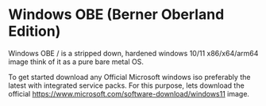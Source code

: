 # Windows OBE (Berner Oberland Edition)

Windows OBE / is a stripped down, hardened windows 10/11 x86/x64/arm64 image think of it as a pure bare metal OS.

To get started download any Official Microsoft windows iso preferably the latest with integrated service packs. For this purpose, lets download the official https://www.microsoft.com/software-download/windows11 image.
